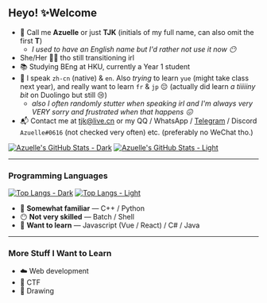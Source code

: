 ## Heyo! ✨Welcome

- 👋 Call me **Azuelle** or just **TJK** (initials of my full name, can also omit the first **T**)
  - *I used to have an English name but I'd rather not use it now 😶*
- She/Her 🏳️‍⚧️ tho still transitioning irl
- 📚 Studying BEng at HKU, currently a Year 1 student
- 💬 I speak `zh-cn` (native) & `en`. Also *trying* to learn `yue` (might take class next year), and really want to learn `fr` & `jp` 😔 (actually did learn *a tiiiiiny bit* on Duolingo but still 😢)
  - *also I often randomly stutter when speaking irl and I'm always very VERY sorry and frustrated when that happens 😖*
- 📬 Contact me at tjk@live.cn or my QQ / WhatsApp / [Telegram](https://t.me/Azuelle) / Discord `Azuelle#0616` (not checked very often) etc. (preferably no WeChat tho.)

[![Azuelle's GitHub Stats - Dark](https://azuelle-github-readme-stats.vercel.app/api?username=azuelle&text_bold=false&show_icons=true&theme=dracula&count_private=true#gh-dark-mode-only)](https://github.com/anuraghazra/github-readme-stats#gh-dark-mode-only)
[![Azuelle's GitHub Stats - Light](https://azuelle-github-readme-stats.vercel.app/api?username=azuelle&text_bold=false&show_icons=true&theme=buefy&count_private=true#gh-light-mode-only)](https://github.com/anuraghazra/github-readme-stats#gh-light-mode-only)

---
### Programming Languages

[![Top Langs - Dark](https://azuelle-github-readme-stats.vercel.app/api/top-langs/?username=azuelle&theme=dracula&layout=compact#gh-dark-mode-only)](https://github.com/anuraghazra/github-readme-stats#gh-dark-mode-only)
[![Top Langs - Light](https://azuelle-github-readme-stats.vercel.app/api/top-langs/?username=azuelle&theme=buefy&layout=compact#gh-light-mode-only)](https://github.com/anuraghazra/github-readme-stats#gh-light-mode-only)

- 🤔 **Somewhat familiar** — C++ / Python
- 😶 **Not very skilled** — Batch / Shell
- 👀 **Want to learn** — Javascript (Vue / React) / C# / Java

---
### More Stuff I Want to Learn

- ☁️ Web development
- 🚩 CTF
- 🎨 Drawing

<!--
**Azuelle/azuelle** is a ✨ _special_ ✨ repository because its `README.md` (this file) appears on your GitHub profile.

Here are some ideas to get you started:

- 🔭 I’m currently working on ...
- 🌱 I’m currently learning ... (check)
- 👯 I’m looking to collaborate on ...
- 🤔 I’m looking for help with ...
- 💬 Ask me about ...
- 📫 How to reach me: ... (check)
- 😄 Pronouns: ... (check)
- ⚡ Fun fact: ...
-->
